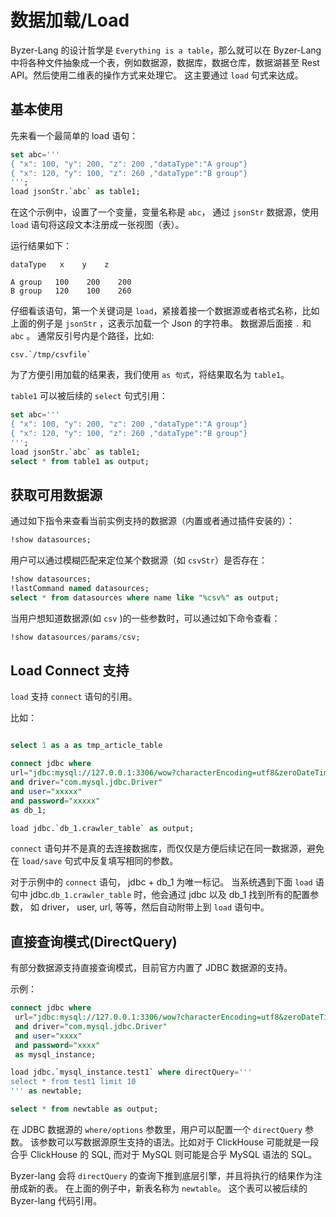 # 数据加载/Load

 Byzer-Lang 的设计哲学是 `Everything is a table`，那么就可以在 Byzer-Lang 中将各种文件抽象成一个表，例如数据源，数据库，数据仓库，数据湖甚至 Rest API。然后使用二维表的操作方式来处理它。 这主要通过 `load` 句式来达成。


## 基本使用

先来看一个最简单的 load 语句：

```sql
set abc='''
{ "x": 100, "y": 200, "z": 200 ,"dataType":"A group"}
{ "x": 120, "y": 100, "z": 260 ,"dataType":"B group"}
''';
load jsonStr.`abc` as table1;
```

在这个示例中，设置了一个变量，变量名称是 `abc`， 通过 `jsonStr` 数据源，使用 `load` 语句将这段文本注册成一张视图（表）。

运行结果如下：

```
dataType   x    y    z

A group	  100	 200	200
B group	  120	 100	260

```

仔细看该语句，第一个关键词是 `load`，紧接着接一个数据源或者格式名称，比如上面的例子是 `jsonStr` ，这表示加载一个 Json 的字符串。
数据源后面接 `.` 和 `abc` 。 通常反引号内是个路径，比如:

```
csv.`/tmp/csvfile`
```

为了方便引用加载的结果表，我们使用 `as 句式`，将结果取名为 `table1`。

`table1` 可以被后续的 `select` 句式引用：

```sql
set abc='''
{ "x": 100, "y": 200, "z": 200 ,"dataType":"A group"}
{ "x": 120, "y": 100, "z": 260 ,"dataType":"B group"}
''';
load jsonStr.`abc` as table1;
select * from table1 as output;
```

## 获取可用数据源

通过如下指令来查看当前实例支持的数据源（内置或者通过插件安装的）：

```sql
!show datasources;
```

用户可以通过模糊匹配来定位某个数据源（如 `csvStr`）是否存在：

```sql
!show datasources;
!lastCommand named datasources;
select * from datasources where name like "%csv%" as output;
```

当用户想知道数据源(如 `csv` )的一些参数时，可以通过如下命令查看：

```sql
!show datasources/params/csv;
```

## Load Connect 支持
`load` 支持 `connect` 语句的引用。

比如：

```sql

select 1 as a as tmp_article_table

connect jdbc where
url="jdbc:mysql://127.0.0.1:3306/wow?characterEncoding=utf8&zeroDateTimeBehavior=convertToNull&tinyInt1isBit=false"
and driver="com.mysql.jdbc.Driver"
and user="xxxxx"
and password="xxxxx"
as db_1;

load jdbc.`db_1.crawler_table` as output;
```

`connect` 语句并不是真的去连接数据库，而仅仅是方便后续记在同一数据源，避免在 `load/save` 句式中反复填写相同的参数。

对于示例中的 `connect` 语句， jdbc + db_1 为唯一标记。 当系统遇到下面 `load` 语句中 jdbc.`db_1.crawler_table` 时，他会通过 jdbc 以及 db_1 找到所有的配置参数， 如 driver， user, url, 等等，然后自动附带上到 `load` 语句中。

## 直接查询模式(DirectQuery)

有部分数据源支持直接查询模式，目前官方内置了 JDBC 数据源的支持。

示例：

```sql
connect jdbc where
 url="jdbc:mysql://127.0.0.1:3306/wow?characterEncoding=utf8&zeroDateTimeBehavior=convertToNull&tinyInt1isBit=false"
 and driver="com.mysql.jdbc.Driver"
 and user="xxxx"
 and password="xxxx"
 as mysql_instance;

load jdbc.`mysql_instance.test1` where directQuery='''
select * from test1 limit 10
''' as newtable;

select * from newtable as output;
```

在 JDBC 数据源的 `where/options` 参数里，用户可以配置一个 `directQuery` 参数。
该参数可以写数据源原生支持的语法。比如对于 ClickHouse 可能就是一段合乎 ClickHouse 的 SQL, 而对于 MySQL 则可能是合乎 MySQL 语法的 SQL。

Byzer-lang 会将 `directQuery` 的查询下推到底层引擎，并且将执行的结果作为注册成新的表。 
在上面的例子中，新表名称为 `newtable`。 这个表可以被后续的 Byzer-lang 代码引用。

